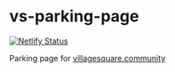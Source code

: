 # vs-parking-page

[![Netlify Status](https://api.netlify.com/api/v1/badges/022a8023-373b-4137-b5ce-db61cd1ddaa4/deploy-status)](https://app.netlify.com/sites/villagesquare/deploys)

Parking page for [villagesquare.community](https://villagesquare.community)
